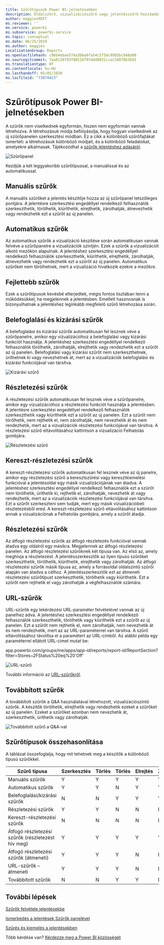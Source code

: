 ```yaml
---
title: Szűrőtípusok Power BI-jelnetésekben
description: Oldalszűrő, vizualizációszűrő vagy jelentésszűrő hozzáadása egy jelentéshez a Power BI-ban
author: maggiesMSFT
ms.reviewer: ''
ms.service: powerbi
ms.subservice: powerbi-service
ms.topic: conceptual
ms.date: 06/25/2019
ms.author: maggies
LocalizationGroup: Reports
ms.openlocfilehash: c96b4ebae574a3b6a6fa54c5f5dc99b5bc948a90
ms.sourcegitcommit: 7aa0136f93f88516f97ddd8031ccac5d07863b92
ms.translationtype: HT
ms.contentlocale: hu-HU
ms.lasthandoff: 05/05/2020
ms.locfileid: "73874423"
---
```

# <a name="types-of-filters-in-power-bi-reports"></a>Szűrőtípusok Power BI-jelnetésekben

A szűrők nem viselkednek egyformán, hiszen nem egyformán vannak létrehozva. A létrehozásuk módja befolyásolja, hogy hogyan viselkednek az új szűrőpanelen szerkesztési módban. Ez a cikk a különböző szűrőfajtákat ismerteti: a létrehozásuk különböző módjait, és a különböző feladatokat, amelyekre alkalmasak. Tájékozódhat a [szűrők jelentéshez adásáról](power-bi-report-add-filter.md). 

![Szűrőpanel](media/power-bi-report-filter-types/power-bi-filter-pane.png)

Kezdjük a két leggyakoribb szűrőtípussal, a manuálissal és az automatikussal.

## <a name="manual-filters"></a>Manuális szűrők 

A manuális szűrőket a jelentés készítője húzza az új szűrőpanel tetszőleges pontjára. A jelentésre szerkesztési engedéllyel rendelkező felhasználók szerkeszthetik, törölhetik, kiüríthetik, elrejthetik, zárolhatják, átnevezhetik vagy rendezhetik ezt a szűrőt az új panelen.

## <a name="automatic-filters"></a>Automatikus szűrők 

Az automatikus szűrők a vizualizáció készítése során automatikusan vannak felvéve a szűrőpanelre a vizualizációk szintjén. Ezek a szűrők a vizualizációt alkotó mezőkön alapulnak. A jelentéshez szerkesztési engedéllyel rendelkező felhasználók szerkeszthetik, kiüríthetik, elrejthetik, zárolhatják, átnevezhetik vagy rendezhetik ezt a szűrőt az új panelen. Automatikus szűrőket nem törölhetnek, mert a vizualizáció hivatkozik ezekre a mezőkre.

## <a name="more-advanced-filters"></a>Fejlettebb szűrők

Ezek a szűrőtípusok kevésbé elterjedtek, mégis fontos tisztában lenni a működésükkel, ha megjelennek a jelentésben. Emellett hasznosnak is bizonyulhatnak a jelentéshez leginkább megfelelő szűrő létrehozása során.

## <a name="include-and-exclude-filters"></a>Belefoglalási és kizárási szűrők

A belefoglalási és kizárási szűrők automatikusan fel lesznek véve a szűrőpanelre, amikor egy vizualizációhoz a belefoglalási vagy kizárási funkciót használja. A jelentéshez szerkesztési engedéllyel rendelkező felhasználók törölhetik, zárolhatják, elrejthetik vagy rendezhetik ezt a szűrőt az új panelen. Belefoglalási vagy kizárási szűrőt nem szerkeszthetnek, üríthetnek ki vagy nevezhetnek át, mert az a vizualizációk belefoglalási és kizárási funkciójával van társítva.

![Kizárási szűrő](media/power-bi-report-filter-types/power-bi-filters-exclude.png)

## <a name="drill-down-filters"></a>Részletezési szűrők

A részletezési szűrők automatikusan fel lesznek véve a szűrőpanelre, amikor egy vizualizációhoz a részletezési funkciót használja a jelentésben. A jelentésre szerkesztési engedéllyel rendelkező felhasználók szerkeszthetik vagy kiüríthetik ezt a szűrőt az új panelen. Ezt a szűrőt nem törölhetik, nem rejthetik el, nem zárolhatják, nem nevezhetik át és nem rendezhetik, mert az a vizualizációk részletezési funkciójával van társítva. A részletezési szűrő eltávolításához kattintson a vizualizáció Felhatolás gombjára.

![Részletezési szűrő](media/power-bi-report-filter-types/power-bi-filters-drill-down.png)

## <a name="cross-drill-filters"></a>Kereszt-részletezési szűrők

A kereszt-részletezési szűrők automatikusan fel lesznek véve az új panelre, amikor egy részletezési szűrő a keresztszűrési vagy keresztkiemelési funkcióval a jelentésoldal egy másik vizualizációjának van átadva. A jelentéshez szerkesztési engedéllyel rendelkező felhasználók ezt a szűrőt nem törölhetik, üríthetik ki, rejthetik el, zárolhatják, nevezhetik át vagy rendezhetik, mert az a vizualizációk részletezési funkciójával van társítva. Ezt a szűrőt szerkeszteni sem tudják, mert egy másik vizualizációbeli részletezésből ered. A kereszt-részletezési szűrő eltávolításához kattintson annak a vizualizációnak a Felhatolás gombjára, amely a szűrőt átadja.

## <a name="drillthrough-filters"></a>Részletezési szűrők

Az átfogó részletezési szűrők az átfogó részletezés funkcióval vannak átadva egy oldalról egy másikra. Megjelennek az átfogó részletezési panelen. Az átfogó részletezési szűrőknek két típusa van. Az első az, amely meghívja a részletezést. A jelentésszerkesztők az ilyen típusú szűrőket szerkeszthetik, törölhetik, kiüríthetik, elrejthetik vagy zárolhatják. Az átfogó részletezési szűrők másik típusa az, amely a forrásoldal oldalszintű szűrői alapján van átadva a célhoz. A jelentésszerkesztők ezt az átmeneti részletezési szűrőtípust szerkeszthetik, törölhetik vagy kiüríthetik. Ezt a szűrőt nem rejthetik el vagy zárolhatják a végfelhasználók számára.

## <a name="url-filters"></a>URL-szűrők

URL-szűrők egy lekérdezési URL-paraméter felvételével vannak az új panelhez adva. A jelentéshez szerkesztési engedéllyel rendelkező felhasználók szerkeszthetik, törölhetik vagy kiüríthetik ezt a szűrőt az új panelen. Ezt a szűrőt nem rejthetik el, nem zárolhatják, nem nevezhetik át és nem rendezhetik, mert az az URL-paraméterrel van társítva. A szűrő eltávolításához távolítsa el a paramétert az URL-címből. Az alábbi példa egy paraméterrel ellátott URL-címet mutat be:

app.powerbi.com/groups/me/apps/*app-id*/reports/*report-id*/ReportSection?filter=Stores~2FStatus%20eq%20'Off'

![URL-szűrő](media/power-bi-report-filter-types/power-bi-filter-url.png)

További információ az [URL-szűrőkről](service-url-filters.md).

## <a name="pass-through-filters"></a>Továbbított szűrők

A továbbított szűrők a Q&A használatával létrehozott, vizualizációszintű szűrők. A készítők törölhetik, elrejthetik vagy rendezhetik ezeket a szűrőket az új panelen. Ezeket a szűrőket azonban nem nevezhetik át, szerkeszthetik, üríthetik vagy zárolhatják.

![Továbbított szűrő a Q&A-val](media/power-bi-report-filter-types/power-bi-filters-qna.png)

## <a name="comparing-filter-types"></a>Szűrőtípusok összehasonlítása

A táblázat összefoglalja, hogy mit tehetnek meg a készítők a különböző típusú szűrőkkel.

| Szűrő típusa | Szerkesztés | Törlés | Törlés | Elrejtés | Zárolás | Rendezés | Átnevezés |
|----|----|----|----|----|----|----|----|
| Manuális szűrők | Y | Y | Y | Y | Y | Y | Y |
| Automatikus szűrők | Y | Y | N | Y | Y | Y | Y |
| Belefoglalási/kizárási szűrők | N | N | Y | Y | Y | Y | N |
| Részletezési szűrők | Y | Y | N | N | N | N | N |
| Kereszt-részletezési szűrők | N | N | N | N | N | N | N |
| Átfogó részletezési szűrők (részletezést hív meg) | Y | Y | Y | Y | Y | N | N |
| Átfogó részletezési szűrők (átmeneti) | Y | Y | Y | N | N | N | N |
| URL-szűrők – átmeneti | Y | Y | Y | N | N | N | N |
| Továbbított szűrők | N | N | Y | Y | N | Y | N |



## <a name="next-steps"></a>További lépések

[Szűrők felvétele jelentésekbe](power-bi-report-add-filter.md)

[Ismerkedés a jelentések Szűrők panelével](consumer/end-user-report-filter.md)

[Szűrés és kiemelés a jelentésekben](power-bi-reports-filters-and-highlighting.md)

Több kérdése van? [Kérdezze meg a Power BI közösségét](https://community.powerbi.com/)

